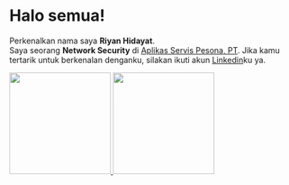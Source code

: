 # Halo semua! 
Perkenalkan nama saya **Riyan Hidayat**.\
Saya seorang **Network Security** di [Aplikas Servis Pesona, PT](https://www.aplikas.com/).
Jika kamu tertarik untuk berkenalan denganku, silakan ikuti akun [Linkedin](https://www.linkedin.com/in/riyan-hidayat/)ku ya.
 
<p align="left">
<a href="https://github.com/riyan1310">
  <img height="180em" src="https://github-readme-stats-eight-theta.vercel.app/api?username=gilangadhan&show_icons=true&theme=algolia&include_all_commits=true&count_private=true"/>
  <img height="180em" src="https://github-readme-stats-eight-theta.vercel.app/api/top-langs/?username=gilangadhan&layout=compact&langs_count=8&theme=algolia"/>
</a>
</p>
